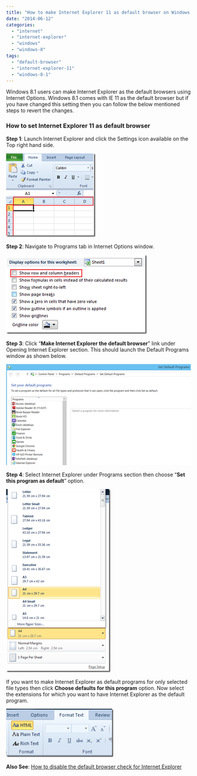 ```yaml
---
title: "How to make Internet Explorer 11 as default browser on Windows 8.1"
date: "2014-06-12"
categories: 
  - "internet"
  - "internet-explorer"
  - "windows"
  - "windows-8"
tags: 
  - "default-browser"
  - "internet-explorer-11"
  - "windows-8-1"
---
```


Windows 8.1 users can make Internet Explorer as the default browsers using Internet Options. Windows 8.1 comes with IE 11 as the default browser but if you have changed this setting then you can follow the below mentioned steps to revert the changes.

### How to set Internet Explorer 11 as default browser

**Step 1**: Launch Internet Explorer and click the Settings icon available on the Top right hand side.

[![Internet Options on Windows 8.1](/assets/images/1_image_thumb21.png "Internet Options on Windows 8.1")](http://blogmines.com/blog/wp-content/uploads/2014/06/image21.png)

**Step 2**: Navigate to Programs tab in Internet Options window.

[![Make Internet Explorer the default browser](/assets/images/1_image_thumb22.png "Make Internet Explorer the default browser")](http://blogmines.com/blog/wp-content/uploads/2014/06/image22.png)

**Step 3**: Click “**Make Internet Explorer the default browser**” link under Opening Internet Explorer section. This should launch the Default Programs window as shown below.

[![Set Default Programs in Windows 8.1](/assets/images/2_image_thumb23.png "Set Default Programs in Windows 8.1")](http://blogmines.com/blog/wp-content/uploads/2014/06/image23.png)

**Step 4**: Select Internet Explorer under Programs section then choose “**Set this program as default**” option.

[![image](/assets/images/2_image_thumb24.png "image")](http://blogmines.com/blog/wp-content/uploads/2014/06/image24.png)

If you want to make Internet Explorer as default programs for only selected file types then click **Choose defaults for this program** option. Now select the extensions for which you want to have Internet Explorer as the default program.

[![image](/assets/images/2_image_thumb25.png "image")](http://blogmines.com/blog/wp-content/uploads/2014/06/image25.png)

**Also See**: [How to disable the default browser check for Internet Explorer](http://blogmines.com/blog/2010/09/14/how-to-disable-the-default-browser-check-for-internet-explorer/)
